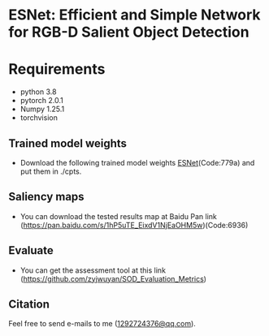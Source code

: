 # ESNet: Efficient and Simple Network for RGB-D Salient Object Detection
# Requirements
* python 3.8
* pytorch 2.0.1
* Numpy 1.25.1
* torchvision
## Trained model weights
* Download the following trained model weights [ESNet](https://pan.baidu.com/s/1rx4YqEieK97Bg5hXzbvVYA)(Code:779a) and put them in ./cpts.
## Saliency maps
* You can download the tested results map at Baidu Pan link (https://pan.baidu.com/s/1hP5uTE_EixdV1NjEaOHM5w)(Code:6936)
## Evaluate
* You can get the assessment tool at this link (https://github.com/zyjwuyan/SOD_Evaluation_Metrics)
## Citation
Feel free to send e-mails to me (1292724376@qq.com).
